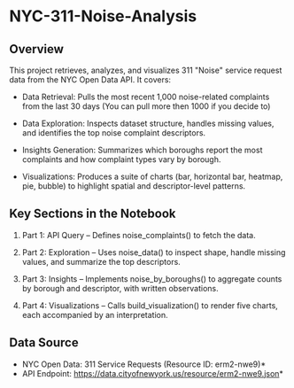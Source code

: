 # NYC-311-Noise-Analysis
## Overview

This project retrieves, analyzes, and visualizes 311 "Noise" service request data from the NYC Open Data API. It covers:

- Data Retrieval: Pulls the most recent 1,000 noise-related complaints from the last 30 days (You can pull more then 1000 if you decide to)

- Data Exploration: Inspects dataset structure, handles missing values, and identifies the top noise complaint descriptors.

- Insights Generation: Summarizes which boroughs report the most complaints and how complaint types vary by borough.

- Visualizations: Produces a suite of charts (bar, horizontal bar, heatmap, pie, bubble) to highlight spatial and descriptor-level patterns.

## Key Sections in the Notebook

1. Part 1: API Query – Defines noise_complaints() to fetch the data.

2. Part 2: Exploration – Uses noise_data() to inspect shape, handle missing values, and summarize the top descriptors.

3. Part 3: Insights – Implements noise_by_boroughs() to aggregate counts by borough and descriptor, with written observations.

4. Part 4: Visualizations – Calls build_visualization() to render five charts, each accompanied by an interpretation.

## Data Source
- NYC Open Data: 311 Service Requests (Resource ID: erm2-nwe9)*
- API Endpoint: https://data.cityofnewyork.us/resource/erm2-nwe9.json*
